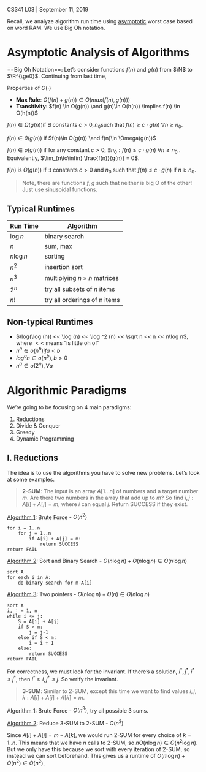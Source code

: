 CS341 L03 | September 11, 2019

Recall, we analyze algorithm run time using <u>asymptotic</u> worst case based on word RAM. We use Big Oh notation.

# Asymptotic Analysis of Algorithms

==Big Oh Notation==: Let’s consider functions $f(n)​$ and $g(n)​$ from $\N​$ to $\R^{\ge0}​$. Continuing from last time, 

Properties of $O(\cdot)​$

- **Max Rule**: $O(f(n) + g(n)) \in O(max(f(n), g(n)))$
- **Transitivity**: $f(n) \in O(g(n)) \and g(n)\in O(h(n)) \implies f(n) \in O(h(n))$ 

$f(n) \in \Omega(g(n))​$ if $\exists​$ constants $c>0, n_0​$ such that $f(n) \ge c\cdot g(n) \:\forall n \ge n_0​$. 

$f(n) \in \theta(g(n))$ if $f(n)\in O(g(n)) \and f(n)\in \Omega(g(n))$

$f(n) \in o(g(n))$ if for any constant $c>0$, $\exists n_0 : f(n) \le c \cdot g(n) \: \forall n \ge n_0$ . Equivalently, $\lim_{n\to\infin} \frac{f(n)}{g(n)} = 0$. 

$f(n)$ is $O(g(n))$ if $\exists$ constants $c>0$ and $n_0$ such that $f(n) \le c\cdot g(n)$ if $n \ge n_0$.

> Note, there are functions $f,g$ such that neither is big O of the other! Just use sinusoidal functions. 

## Typical Runtimes

| Run Time  | Algorithm                        |
| --------- | -------------------------------- |
| $\log n$  | binary search                    |
| $n$       | sum, max                         |
| $n\log n$ | sorting                          |
| $n^2$     | insertion sort                   |
| $n^3$     | multiplying $n\times n$ matrices |
| $2^n$     | try all subsets of $n$ items     |
| $n!$      | try all orderings of n items     |

## Non-typical Runtimes

- $\log(\log (n)) << \log (n) << \log ^2 (n) << \sqrt n << n << n\log n$, where $<<$ means “is little oh of”
- $n^a \in o(n^b) if a<b$
- $log^an \in o(n^b), b > 0$ 
- $n^a \in o(2^n), \forall a$ 

# Algorithmic Paradigms

We’re going to be focusing on 4 main paradigms:

1. Reductions
2. Divide & Conquer
3. Greedy
4. Dynamic Programming

## I. Reductions

The idea is to use the algorithms you have to solve new problems. Let’s look at some examples.

> **2-SUM**: The input is an array $A[1...n]$ of numbers and a target number $m$. Are there two numbers in the array that add up to $m$? So find $i, j : A[i] + A[j] = m$, where $i$ can equal $j$. Return SUCCESS if they exist.

<u>Algorithm 1</u>: Brute Force - $O(n^2)$

```
for i = 1..n
	for j = 1..n
		if A[i] + A[j] = m:
			return SUCCESS
return FAIL
```

<u>Algorithm 2</u>: Sort and Binary Search - $O(n\log n) + O(n\log n) \in O(n\log n)​$

```
sort A
for each i in A:
	do binary search for m-A[i]
```

<u>Algorithm 3</u>: Two pointers - $O(n\log n) + O(n) \in O(n\log n)$

```
sort A
i, j = 1, n
while i <= j:
	S = A[i] + A[j]
	if S > m:
		j = j-1
	else if S < m:
		i = i + 1
	else:
		return SUCCESS
return FAIL
```

For correctness, we must look for the invariant. If there’s a solution, $i^*, j^*, i^*\le j^*$, then $i^*\ge i, j^*\le j$. So verify the invariant.

> **3-SUM**: Similar to 2-SUM, except this time we want to find values $i, j, k : A[i] + A[j] + A[k] = m$. 

<u>Algorithm 1</u>: Brute Force - $O(n^3)$, try all possible 3 sums. 

<u>Algorithm 2</u>: Reduce 3-SUM to 2-SUM - $O(n^2)$

Since $A[i]+A[j] = m-A[k]$, we would run 2-SUM for every choice of $k=1..n$. This means that we have $n$ calls to 2-SUM, so $nO(n\log n) \in O(n^2\log n)$. But we only have this because we sort with every iteration of 2-SUM, so instead we can sort beforehand. This gives us a runtime of $O(n\log n) + O(n^2) \in O(n^2)$.

